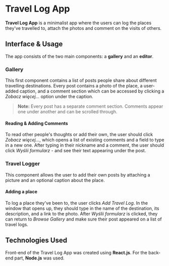 # Travel Log App
**Travel Log App** is a minimalist app where the users can log the places they've travelled to, attach the photos and comment on the visits of others.

## Interface & Usage
The app consists of the two main components: a **gallery** and an **editor**. 
### Gallery
This first component contains a list of posts people share about different travelling destinations. Every post contains a photo of the place, a user-added caption, and a comment section which can be accessed by clicking a *Zobacz więcej...* option under the caption.
> **Note:** Every post has a separate comment section. Comments appear one under another and can be scrolled through.
#### Reading & Adding Comments
To read other people's thoughts or add their own, the user should click *Zobacz więcej...*, which opens a list of existing comments and a field to type in a new one. After typing in their nickname and a comment, the user should click *Wyślii formularz* - and see their text appearing under the post.

### Travel Logger
This component allows the user to add their own posts by attaching a picture and an optional caption about the place.
#### Adding a place
To log a place they've been to, the user clicks *Add Travel Log*. In the window that opens up, they should type in the name of the destination, its description, and a link to the photo. After *Wyślii formularz* is clicked, they can return to *Browse Gallery* and make sure their post appeared on a list of travel logs.

## Technologies Used
Front-end of the Travel Log App was created using **React.js**. For the back-end part, **Node.js** was used.

